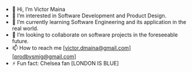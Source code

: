- 👋 Hi, I’m Victor Maina
- 👀 I’m interested in Software Development and Product Design.
- 🌱 I’m currently learning Software Engineering and its application in the real world.
- 💞️ I’m looking to collaborate on software projects in the foreseeable future.
- 📫 How to reach me [victor.dmaina@gmail.com][prodbysmig@gmail.com]
- ⚡ Fun fact: Chelsea fan [LONDON IS BLUE]


